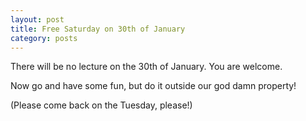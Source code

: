 ```yaml
---
layout: post
title: Free Saturday on 30th of January
category: posts
---
```


There will be no lecture on the 30th of January. You are welcome.

Now go and have some fun, but do it outside our god damn property!

(Please come back on the Tuesday, please!)
